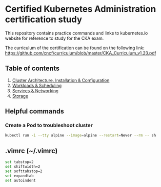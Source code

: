 # Certified Kubernetes Administration certification study

This repository contains practice commands and links to kubernetes.io website for reference to study for the CKA exam.

The curriculum of the certification can be found on the following link:
https://github.com/cncf/curriculum/blob/master/CKA_Curriculum_v1.23.pdf

## Table of contents
1. [Cluster Architecture, Installation & Configuration](1-cluster-architecture-installation-configuration.md)
1. [Workloads & Scheduling](2-workloads-scheduling.md)
1. [Services & Networking](3-services-networking.md)
1. [Storage](4-storage.md)


## Helpful commands

### Create a Pod to troubleshoot cluster
```bash
kubectl run -i --tty alpine --image=alpine --restart=Never --rm -- sh
```

## .vimrc (~/.vimrc)
```bash
set tabstop=2
set shiftwidth=2
set softtabstop=2
set expandtab
set autoindent
```
